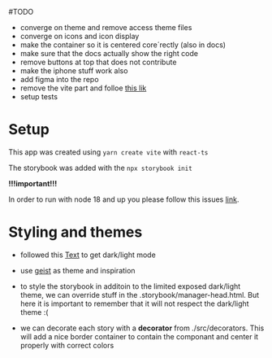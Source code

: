 

#TODO 
- converge on theme and remove access theme files
- converge on icons and icon display
- make the container so it is centered core´rectly (also in docs)
- make sure that the docs actually show the right code
- remove buttons at top that does not contribute 
- make the iphone stuff work also
- add figma into the repo
- remove the vite part and folloe [this lik](https://davidyeiser.com/tutorials/storybook-react-with-dark-mode)
- setup tests


# Setup

This app was created using  `yarn create vite` with `react-ts`

The storybook was added with the `npx storybook init`


**!!!important!!!**

In order to run with node 18 and up you please follow this issues [link](https://github.com/storybookjs/storybook/issues/16555). 


# Styling and themes #
 
- followed this [Text](https://davidyeiser.com/tutorials/storybook-react-with-dark-mode) to get dark/light mode
- use [geist](https://geist-ui.dev/) as theme and inspiration

- to style the storybook in additoin to the limited exposed dark/light theme, we can override stuff in the .storybook/manager-head.html. But here it is important to remember that it will not respect the dark/light theme :( 
- we can decorate each story with a **decorator** from ./src/decorators. This will add a nice border container to contain the componant and center it properly with correct colors
